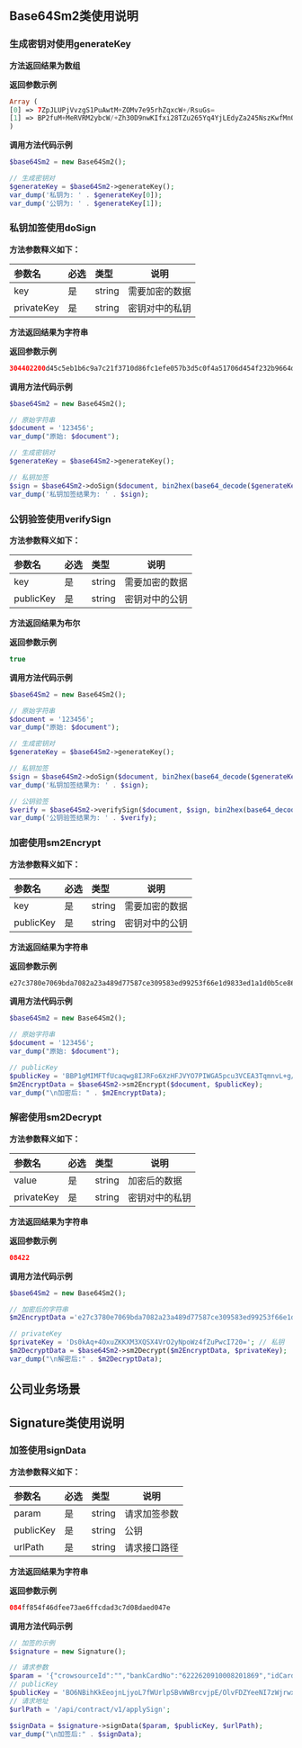 ## Base64Sm2类使用说明

### 生成密钥对使用generateKey

**方法返回结果为数组**

**返回参数示例**

```php
Array ( 
[0] => 7ZpJLUPjVvzgS1PuAwtM+ZOMv7e95rhZqxcW+/RsuGs=
[1] => BP2fuM+MeRVRM2ybcW/+Zh30D9nwKIfxi28TZu265Yq4YjLEdyZa245NszKwfMnQUd1aariIAyEBP/X0+/eEuhM= 
)
```

**调用方法代码示例**

```php
$base64Sm2 = new Base64Sm2();

// 生成密钥对
$generateKey = $base64Sm2->generateKey();
var_dump('私钥为: ' . $generateKey[0]);
var_dump('公钥为: ' . $generateKey[1]);
```

### 私钥加签使用doSign

**方法参数释义如下：**

| 参数名        | 必选  | 类型     | 说明      |
|:-----------|:----|:-------|---------|
| key        | 是   | string | 需要加密的数据 |
| privateKey | 是   | string | 密钥对中的私钥 |

**方法返回结果为字符串**

**返回参数示例**

```php
304402200d45c5eb1b6c9a7c21f3710d86fc1efe057b3d5c0f4a51706d454f232b9664d002202a570a21d09d6aeaa6cf2ed28d340f23fe655a4993330a4ba5ccac7fd51c8408
```

**调用方法代码示例**

```php
$base64Sm2 = new Base64Sm2();

// 原始字符串
$document = '123456';
var_dump("原始: $document");

// 生成密钥对
$generateKey = $base64Sm2->generateKey();

// 私钥加签
$sign = $base64Sm2->doSign($document, bin2hex(base64_decode($generateKey[0])));
var_dump('私钥加签结果为: ' . $sign);
```

### 公钥验签使用verifySign

**方法参数释义如下：**

| 参数名       | 必选  | 类型     | 说明      |
|:----------|:----|:-------|---------|
| key       | 是   | string | 需要加密的数据 |
| publicKey | 是   | string | 密钥对中的公钥 |

**方法返回结果为布尔**

**返回参数示例**

```php
true
```

**调用方法代码示例**

```php
$base64Sm2 = new Base64Sm2();

// 原始字符串
$document = '123456';
var_dump("原始: $document");

// 生成密钥对
$generateKey = $base64Sm2->generateKey();

// 私钥加签
$sign = $base64Sm2->doSign($document, bin2hex(base64_decode($generateKey[0])));
var_dump('私钥加签结果为: ' . $sign);

// 公钥验签
$verify = $base64Sm2->verifySign($document, $sign, bin2hex(base64_decode($generateKey[1])));
var_dump('公钥验签结果为: ' . $verify);
```

### 加密使用sm2Encrypt

**方法参数释义如下：**

| 参数名       | 必选  | 类型     | 说明      |
|:----------|:----|:-------|---------|
| key       | 是   | string | 需要加密的数据 |
| publicKey | 是   | string | 密钥对中的公钥 |

**方法返回结果为字符串**

**返回参数示例**

```php
e27c3780e7069bda7082a23a489d77587ce309583ed99253f66e1d9833ed1a1d0b5ce86dc6714e9974cf258589139d7b1855e8c9fa2f2c1175ee123a95a23e9bb18c3049021c1baad18068bcead198f9ed0b85221c8dee127d626759ed0e46cf6afdbadf8efc
```

**调用方法代码示例**

```php
$base64Sm2 = new Base64Sm2();

// 原始字符串
$document = '123456';
var_dump("原始: $document");

// publicKey
$publicKey = 'BBP1gMIMFTfUcaqwg8IJRFo6XzHFJVYO7PIWGA5pcu3VCEA3TqmnvL+g/vlPtVjvBJY/SfWL9ZHCA1jeAQrEd8o='; // 公钥
$m2EncryptData = $base64Sm2->sm2Encrypt($document, $publicKey);
var_dump("\n加密后: " . $m2EncryptData);
```

### 解密使用sm2Decrypt

**方法参数释义如下：**

| 参数名        | 必选  | 类型     | 说明      |
|:-----------|:----|:-------|---------|
| value      | 是   | string | 加密后的数据  |
| privateKey | 是   | string | 密钥对中的私钥 |

**方法返回结果为字符串**

**返回参数示例**

```php
08422
```

**调用方法代码示例**

```php
$base64Sm2 = new Base64Sm2();

// 加密后的字符串
$m2EncryptData ='e27c3780e7069bda7082a23a489d77587ce309583ed99253f66e1d9833ed1a1d0b5ce86dc6714e9974cf258589139d7b1855e8c9fa2f2c1175ee123a95a23e9bb18c3049021c1baad18068bcead198f9ed0b85221c8dee127d626759ed0e46cf6afdbadf8efc';

// privateKey
$privateKey = 'Ds0kAq+4OxuZKKXM3XQSX4VrO2yNpoWz4fZuPwcI720='; // 私钥
$m2DecryptData = $base64Sm2->sm2Decrypt($m2EncryptData, $privateKey);
var_dump("\n解密后:" . $m2DecryptData);
```

## 公司业务场景

## Signature类使用说明

### 加签使用signData

**方法参数释义如下：**

| 参数名       | 必选  | 类型     | 说明     |
|:----------|:----|:-------|--------|
| param     | 是   | string | 请求加签参数 |
| publicKey | 是   | string | 公钥     |
| urlPath   | 是   | string | 请求接口路径 |

**方法返回结果为字符串**

**返回参数示例**

```php
084ff854f46dfee73ae6ffcdad3c7d08daed047e
```

**调用方法代码示例**

```php
// 加签的示例
$signature = new Signature();

// 请求参数
$param = '{"crowsourceId":"","bankCardNo":"6222620910008201869","idCardNo":"220203199510271516","platformType":"4","realName":"zhangsan","mobilePhone":"13888888888"}';
// publicKey
$publicKey = 'BO6NBihKkEeojnLjyoL7fWUrlpSBvWWBrcvjpE/OlvFDZYeeNI7zWjrwxMn4KuaLyhEM1moZxwq1LtrQpZizes4=';
// 请求地址
$urlPath = '/api/contract/v1/applySign';

$signData = $signature->signData($param, $publicKey, $urlPath);
var_dump("\n加签后:" . $signData);
```
